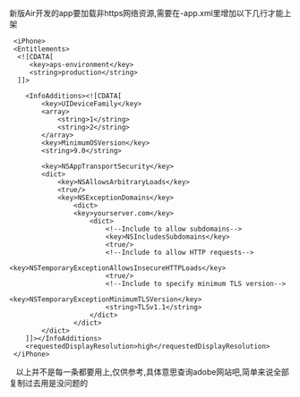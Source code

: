 
新版Air开发的app要加载非https网络资源,需要在-app.xml里增加以下几行才能上架

	 <iPhone>
     <Entitlements> 
      <![CDATA[ 
         <key>aps-environment</key> 
         <string>production</string> 
      ]]> 
   </Entitlements> 
   
        <InfoAdditions><![CDATA[
			<key>UIDeviceFamily</key>
			<array>
				<string>1</string>
				<string>2</string>
			</array>
		 	<key>MinimumOSVersion</key>
 		 	<string>9.0</string>
 		 
  		 	<key>NSAppTransportSecurity</key>
			<dict>
				<key>NSAllowsArbitraryLoads</key>
				<true/>
				<key>NSExceptionDomains</key>
					<dict>
					<key>yourserver.com</key>
						<dict>
							<!--Include to allow subdomains-->
							<key>NSIncludesSubdomains</key>
							<true/>
							<!--Include to allow HTTP requests-->
							<key>NSTemporaryExceptionAllowsInsecureHTTPLoads</key>
							<true/>
							<!--Include to specify minimum TLS version-->
							<key>NSTemporaryExceptionMinimumTLSVersion</key>
							<string>TLSv1.1</string>
						</dict>
					</dict>
			</dict>
		]]></InfoAdditions>
        <requestedDisplayResolution>high</requestedDisplayResolution>
   	 </iPhone>
    
    
    以上并不是每一条都要用上,仅供参考,具体意思查询adobe网站吧,简单来说全部复制过去用是没问题的
